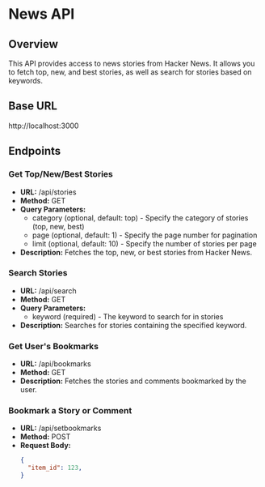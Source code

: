 # News API

## Overview
This API provides access to news stories from Hacker News. It allows you to fetch top, new, and best stories, as well as search for stories based on keywords.

## Base URL
http://localhost:3000


## Endpoints

### Get Top/New/Best Stories
- **URL:** /api/stories
- **Method:** GET
- **Query Parameters:**
  - category (optional, default: top) - Specify the category of stories (top, new, best)
  - page (optional, default: 1) - Specify the page number for pagination
  - limit (optional, default: 10) - Specify the number of stories per page
- **Description:** Fetches the top, new, or best stories from Hacker News.

### Search Stories
- **URL:** /api/search
- **Method:** GET
- **Query Parameters:**
  - keyword (required) - The keyword to search for in stories
- **Description:** Searches for stories containing the specified keyword.

### Get User's Bookmarks
- **URL:** /api/bookmarks
- **Method:** GET
- **Description:** Fetches the stories and comments bookmarked by the user.

### Bookmark a Story or Comment
- **URL:** /api/setbookmarks
- **Method:** POST
- **Request Body:**
  ```json
  {
    "item_id": 123,
  }
